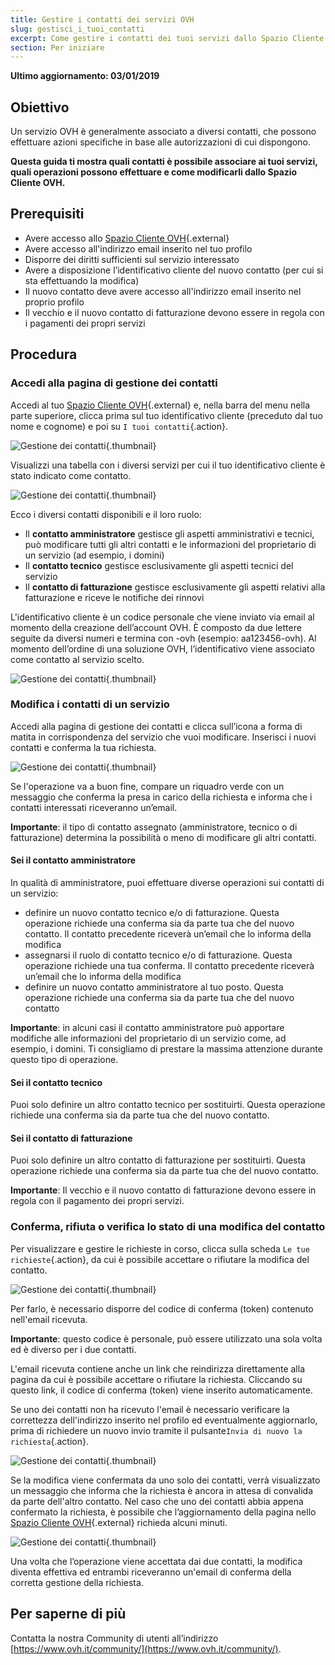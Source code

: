 ```yaml
---
title: Gestire i contatti dei servizi OVH
slug: gestisci_i_tuoi_contatti
excerpt: Come gestire i contatti dei tuoi servizi dallo Spazio Cliente OVH
section: Per iniziare
---
```


**Ultimo aggiornamento: 03/01/2019**

## Obiettivo

Un servizio OVH è generalmente associato a diversi contatti, che possono effettuare azioni specifiche in base alle autorizzazioni di cui dispongono. 

**Questa guida ti mostra quali contatti è possibile associare ai tuoi servizi, quali operazioni possono effettuare e come modificarli dallo Spazio Cliente OVH.**

## Prerequisiti

- Avere accesso allo [Spazio Cliente OVH](https://www.ovh.com/auth/?action=gotomanager){.external}
- Avere accesso all'indirizzo email inserito nel tuo profilo
- Disporre dei diritti sufficienti sul servizio interessato
- Avere a disposizione l’identificativo cliente del nuovo contatto (per cui si sta effettuando la modifica)
- Il nuovo contatto deve avere accesso all'indirizzo email inserito nel proprio profilo
- Il vecchio e il nuovo contatto di fatturazione devono essere in regola con i pagamenti dei propri servizi

## Procedura

### Accedi alla pagina di gestione dei contatti

Accedi al tuo [Spazio Cliente OVH](https://www.ovh.com/auth/?action=gotomanager){.external} e, nella barra del menu nella parte superiore, clicca prima sul tuo identificativo cliente (preceduto dal tuo nome e cognome) e poi su `I tuoi contatti`{.action}.

![Gestione dei contatti](images/contactmanagement0.png){.thumbnail}

Visualizzi una tabella con i diversi servizi per cui il tuo identificativo cliente è stato indicato come contatto.

![Gestione dei contatti](images/contactmanagement1.png){.thumbnail}

Ecco i diversi contatti disponibili e il loro ruolo:

- Il **contatto amministratore** gestisce gli aspetti amministrativi e tecnici, può modificare tutti gli altri contatti e le informazioni del proprietario di un servizio (ad esempio, i domini) 
- Il **contatto tecnico** gestisce esclusivamente gli aspetti tecnici del servizio
- Il **contatto di fatturazione** gestisce esclusivamente gli aspetti relativi alla fatturazione e riceve le notifiche dei rinnovi 

L'identificativo cliente è un codice personale che viene inviato via email al momento della creazione dell’account OVH. È composto da due lettere seguite da diversi numeri e termina con -ovh (esempio: aa123456-ovh). Al momento dell’ordine di una soluzione OVH, l’identificativo viene associato come contatto al servizio scelto.

![Gestione dei contatti](images/contactmanagement21.png){.thumbnail}

### Modifica i contatti di un servizio

Accedi alla pagina di gestione dei contatti e clicca sull’icona a forma di matita in corrispondenza del servizio che vuoi modificare. Inserisci i nuovi contatti e conferma la tua richiesta.

![Gestione dei contatti](images/contactmanagement3.png){.thumbnail}

Se l'operazione va a buon fine, compare un riquadro verde con un messaggio che conferma la presa in carico della richiesta e informa che i contatti interessati riceveranno un’email. 

**Importante**: il tipo di contatto assegnato (amministratore, tecnico o di fatturazione) determina la possibilità o meno di modificare gli altri contatti.

#### Sei il contatto amministratore

In qualità di amministratore, puoi effettuare diverse operazioni sui contatti di un servizio:

- definire un nuovo contatto tecnico e/o di fatturazione. Questa operazione richiede una conferma sia da parte tua che del nuovo contatto. Il contatto precedente riceverà un’email che lo informa della modifica
- assegnarsi il ruolo di contatto tecnico e/o di fatturazione. Questa operazione richiede una tua conferma. Il contatto precedente riceverà un’email che lo informa della modifica
- definire un nuovo contatto amministratore al tuo posto. Questa operazione richiede una conferma sia da parte tua che del nuovo contatto

**Importante**: in alcuni casi il contatto amministratore può apportare modifiche alle informazioni del proprietario di un servizio come, ad esempio, i domini. Ti consigliamo di prestare la massima attenzione durante questo tipo di operazione.

#### Sei il contatto tecnico

Puoi solo definire un altro contatto tecnico per sostituirti. Questa operazione richiede una conferma sia da parte tua che del nuovo contatto.

#### Sei il contatto di fatturazione

Puoi solo definire un altro contatto di fatturazione per sostituirti. Questa operazione richiede una conferma sia da parte tua che del nuovo contatto.

**Importante**: Il vecchio e il nuovo contatto di fatturazione devono essere in regola con il pagamento dei propri servizi.

### Conferma, rifiuta o verifica lo stato di una modifica del contatto

Per visualizzare e gestire le richieste in corso, clicca sulla scheda `Le tue richieste`{.action}, da cui è possibile accettare o rifiutare la modifica del contatto. 

![Gestione dei contatti](images/contactmanagement4.png){.thumbnail}

Per farlo, è necessario disporre del codice di conferma (token) contenuto nell'email ricevuta.

**Importante**: questo codice è personale, può essere utilizzato una sola volta ed è diverso per i due contatti.

L'email ricevuta contiene anche un link che reindirizza direttamente alla pagina da cui è possibile accettare o rifiutare la richiesta. Cliccando su questo link, il codice di conferma (token) viene inserito automaticamente.

Se uno dei contatti non ha ricevuto l'email è necessario verificare la correttezza dell'indirizzo inserito nel profilo ed eventualmente aggiornarlo, prima di richiedere un nuovo invio tramite il pulsante`Invia di nuovo la richiesta`{.action}. 

![Gestione dei contatti](images/contactmanagement5.png){.thumbnail}

Se la modifica viene confermata da uno solo dei contatti, verrà visualizzato un messaggio che informa che la richiesta è ancora in attesa di convalida da parte dell'altro contatto. Nel caso che uno dei contatti abbia appena confermato la richiesta, è possibile che l’aggiornamento della pagina nello [Spazio Cliente OVH](https://www.ovh.com/auth/?action=gotomanager){.external} richieda alcuni minuti.

![Gestione dei contatti](images/contactmanagement6.png){.thumbnail}

Una volta che l’operazione viene accettata dai due contatti, la modifica diventa effettiva ed entrambi riceveranno un'email di conferma della corretta gestione della richiesta. 

## Per saperne di più

Contatta la nostra Community di utenti all’indirizzo [https://www.ovh.it/community/](https://www.ovh.it/community/).